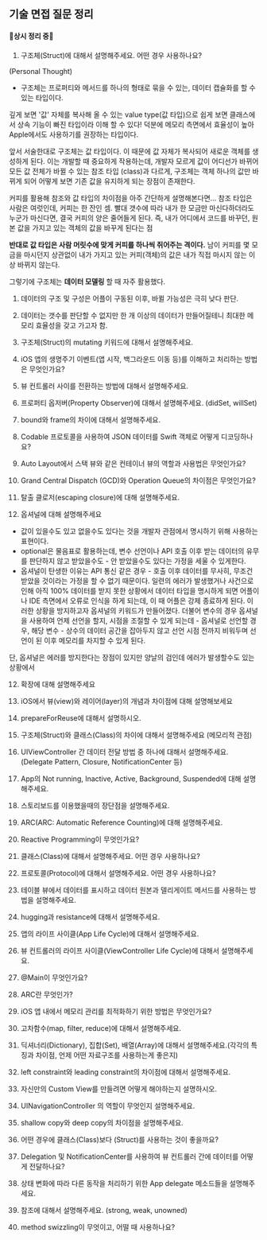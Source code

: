 ## 기술 면접 질문 정리
#### 🚨상시 정리 중🚨

1. 구조체(Struct)에 대해서 설명해주세요. 어떤 경우 사용하나요?

(Personal Thought)
- 구조체는 프로퍼티와 메서드를 하나의 형태로 묶을 수 있는, 데이터 캡슐화를 할 수 있는 타입이다.

깊게 보면 '값' 자체를 복사해 올 수 있는 value type(값 타입)으로
쉽게 보면 클래스에서 상속 기능이 빠진 타입이라 이해 할 수 있다!
덕분에 메모리 측면에서 효율성이 높아 Apple에서도 사용하기를 권장하는 타입이다.

앞서 서술한대로 구조체는 값 타입이다.
이 때문에 값 자체가 복사되어 새로운 객체를 생성하게 된다.
이는 개발할 때 중요하게 작용하는데, 개발자 모르게 값이 어디선가 바뀌어 모든 값 전체가 바뀔 수 있는 참조 타입 (class)과 다르게, 구조체는 객체 하나의 값만 바뀌게 되어 어떻게 보면 기존 값을 유지하게 되는 장점이 존재한다.

커피를 활용해 참조와 값 타입의 차이점을 아주 간단하게 설명해본다면...
참조 타입은 사람은 여럿인데, 커피는 한 잔인 셈. 빨대 갯수에 따라 내가 한 모금만 마신다하더라도 누군가 마신다면, 결국 커피의 양은 줄어들게 된다.
즉, 내가 어디에서 코드를 바꾸던, 원본 값을 가지고 있는 객체의 값을 바꾸게 된다는 점

**반대로 값 타입은 사람 머릿수에 맞게 커피를 하나씩 쥐어주는 격이다.**
남이 커피를 몇 모금을 마시던지 상관없이 내가 가지고 있는 커피(객체)의 값은 내가 직접 마시지 않는 이상 바뀌지 않는다.

그렇기에 구조체는 **데이터 모델링** 할 때 자주 활용했다.
1. 데이터의 구조 및 구성은 어플이 구동된 이후, 바뀔 가능성은 극히 낮다 판단.
2. 데이터는 갯수를 판단할 수 없지만 한 개 이상의 데이터가 만들어질테니 최대한 메모리 효율성을 갖고 가고자 함.

2. 구조체(Struct)의 mutating 키워드에 대해서 설명해주세요. 
3. iOS 앱의 생명주기 이벤트(앱 시작, 백그라운드 이동 등)를 이해하고 처리하는 방법은 무엇인가요?
4. 뷰 컨트롤러 사이를 전환하는 방법에 대해서 설명해주세요.
5. 프로퍼티 옵저버(Property Observer)에 대해서 설명해주세요. (didSet, willSet)
6. bound와 frame의 차이에 대해서 설명해주세요.
7. Codable 프로토콜을 사용하여 JSON 데이터를 Swift 객체로 어떻게 디코딩하나요?
8. Auto Layout에서 스택 뷰와 같은 컨테이너 뷰의 역할과 사용법은 무엇인가요? 
9. Grand Central Dispatch (GCD)와 Operation Queue의 차이점은 무엇인가요?
10. 탈출 클로저(escaping closure)에 대해 설명해주세요.

11. 옵셔널에 대해 설명해주세요
- 값이 있을수도 있고 없을수도 있다는 것을 개발자 관점에서 명시하기 위해 사용하는 표현이다.
- optional은 물음표로 활용하는데, 변수 선언이나 API 호출 이후 받는 데이터의 유무를 판단하지 않고 받았을수도 - 안 받았을수도 있다는 가정을 세울 수 있게한다.
- 옵셔널이 탄생한 이유는 API 통신 같은 경우 - 호출 이후 데이터를 무사히, 무조건 받았을 것이라는 가정을 할 수 없기 때문이다.
일련의 에러가 발생했거나 사건으로 인해 아직 100% 데이터를 받지 못한 상황에서 데이터 타입을 명시하게 되면 어플이나 IDE 측면에서 오류로 인식을 하게 되는데, 이 때 어플은 강제 종료하게 된다. 이러한 상황을 방지하고자 옵셔널의 키워드가 만들어졌다.
더불어 변수의 경우 옵셔널을 사용하여 언제 선언을 할지, 시점을 조절할 수 있게 되는데 - 옵셔널로 선언할 경우, 해당 변수 - 상수의 데이터 공간을 잡아두지 않고 선언 시점 전까지 비워두며 선언이 된 이후 메모리를 차지할 수 있게 된다.

단, 옵셔널은 에러를 방지한다는 장점이 있지만 양날의 검인데
에러가 발생할수도 있는 상황에서

12. 확장에 대해 설명해주세요
13. iOS에서 뷰(view)와 레이어(layer)의 개념과 차이점에 대해 설명해보세요
14. prepareForReuse에 대해서 설명하시오.
15. 구조체(Struct)와 클래스(Class)의 차이에 대해서 설명해주세요 (메모리적 관점) 
16. UIViewController 간 데이터 전달 방법 중 하나에 대해서 설명해주세요. (Delegate Pattern, Closure, NotificationCenter 등)
17. App의 Not running, Inactive, Active, Background, Suspended에 대해 설명해주세요.
18. 스토리보드를 이용했을때의 장단점을 설명해주세요.
19. ARC(ARC: Automatic Reference Counting)에 대해 설명해주세요.

20. Reactive Programming이 무엇인가요?
21. 클래스(Class)에 대해서 설명해주세요. 어떤 경우 사용하나요?
22. 프로토콜(Protocol)에 대해서 설명해주세요. 어떤 경우 사용하나요?
23. 테이블 뷰에서 데이터를 표시하고 데이터 원본과 델리게이트 메서드를 사용하는 방법을 설명해주세요.
24. hugging과 resistance에 대해서 설명해주세요.
25. 앱의 라이프 사이클(App Life Cycle)에 대해서 설명해주세요.
26. 뷰 컨트롤러의 라이프 사이클(ViewController Life Cycle)에 대해서 설명해주세요.
27. @Main이 무엇인가요? 
28. ARC란 무엇인가?
29. iOS 앱 내에서 메모리 관리를 최적화하기 위한 방법은 무엇인가요?
30. 고차함수(map, filter, reduce)에 대해서 설명해주세요.

31. 딕셔너리(Dictionary), 집합(Set), 배열(Array)에 대해서 설명해주세요.(각각의 특징과 차이점, 언제 어떤 자료구조를 사용하는게 좋은지)
32. left constraint와 leading constraint의 차이점에 대해서 설명해주세요.
33. 자신만의 Custom View를 만들려면 어떻게 해야하는지 설명하시오.
34. UINavigationController 의 역할이 무엇인지 설명해주세요.
35. shallow copy와 deep copy의 차이점을 설명해주세요.
36. 어떤 경우에 클래스(Class)보다 (Struct)를 사용하는 것이 좋을까요?
37. Delegation 및 NotificationCenter를 사용하여 뷰 컨트롤러 간에 데이터를 어떻게 전달하나요?
38. 상태 변화에 따라 다른 동작을 처리하기 위한 App delegate 메소드들을 설명해주세요.
39. 참조에 대해서 설명해주세요. (strong, weak, unowned)
40. method swizzling이 무엇이고, 어떨 때 사용하나요?
